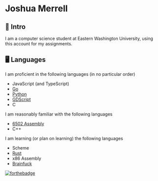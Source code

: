 # Joshua Merrell

## :wave: Intro
I am a computer science student at Eastern Washington University, using this account for my assignments.

## :desktop_computer: Languages
I am proficient in the following languages (in no particular order)
- JavaScript (and TypeScript)
- [Go](https://go.dev)
- [Python](https://python.org)
- [GDScript](https://godotengine.org)
- C

I am reasonably familiar with the following languages
- [6502 Assembly](https://skilldrick.github.io/easy6502/)
- C++

I am learning (or plan on learning) the following languages
- Scheme
- [Rust](https://rust-lang.org)
- x86 Assembly
- [Brainfuck](https://en.wikipedia.org/wiki/Brainfuck)

[![forthebadge](https://forthebadge.com/images/badges/fuck-it-ship-it.svg)](https://forthebadge.com)
